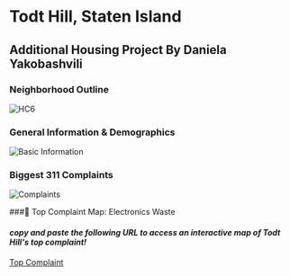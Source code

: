 # Todt Hill, Staten Island
## Additional Housing Project                    By Daniela Yakobashvili          

### Neighborhood Outline
![HC6](dyakoby.github.io/HC6.png)

### General Information & Demographics
![Basic Information](dyakoby.github.io/Basic.png)

### Biggest 311 Complaints 
![Complaints](dyakoby.github.io/complaints.png)

###:round_pushpin: Top Complaint Map: Electronics Waste 
#### *copy and paste the following URL to access an interactive map of Todt Hill's top complaint!* 
[Top Complaint](https://dyakoby.github.io/complaintMap.html)
